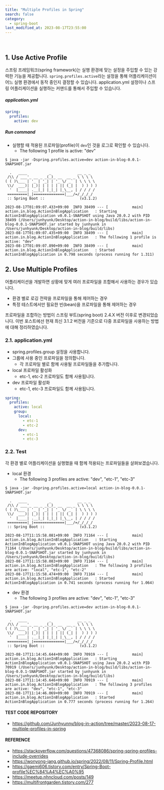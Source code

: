 ```yaml
---
title: "Multiple Profiles in Spring"
search: false
category:
  - spring-boot
last_modified_at: 2023-08-17T23:55:00
---
```


<br/>

## 1. Use Active Profile

스프링 프레임워크(spring framework)는 실행 환경에 맞는 설정을 주입할 수 있는 강력한 기능을 제공합니다. 
`spring.profiles.active`라는 설정을 통해 어플리케이션이 어느 실행 환경에서 동작 중인지 결정할 수 있습니다. 
application.yml 설정이나 스프링 어플리케이션을 실행하는 커맨드를 통해서 주입할 수 있습니다. 

##### application.yml

```yml
spring:
  profiles:
    active: dev
```

##### Run command

* 실행할 때 적용된 프로파일(profile)이 `dev`인 것을 로그로 확인할 수 있습니다.
    * The following 1 profile is active: "dev"

```
$ java -jar -Dspring.profiles.active=dev action-in-blog-0.0.1-SNAPSHOT.jar 

  .   ____          _            __ _ _
 /\\ / ___'_ __ _ _(_)_ __  __ _ \ \ \ \
( ( )\___ | '_ | '_| | '_ \/ _` | \ \ \ \
 \\/  ___)| |_)| | | | | || (_| |  ) ) ) )
  '  |____| .__|_| |_|_| |_\__, | / / / /
 =========|_|==============|___/=/_/_/_/
 :: Spring Boot ::                (v3.1.2)

2023-08-17T01:09:07.433+09:00  INFO 38499 --- [           main] action.in.blog.ActionInBlogApplication   : Starting ActionInBlogApplication v0.0.1-SNAPSHOT using Java 20.0.2 with PID 38499 (/Users/junhyunk/Desktop/action-in-blog/build/libs/action-in-blog-0.0.1-SNAPSHOT.jar started by junhyunk in /Users/junhyunk/Desktop/action-in-blog/build/libs)
2023-08-17T01:09:07.435+09:00  INFO 38499 --- [           main] action.in.blog.ActionInBlogApplication   : The following 1 profile is active: "dev"
2023-08-17T01:09:07.890+09:00  INFO 38499 --- [           main] action.in.blog.ActionInBlogApplication   : Started ActionInBlogApplication in 0.798 seconds (process running for 1.311)
```

## 2. Use Multiple Profiles

어플리케이션을 개발하면 상황에 맞게 여러 프로파일을 조합해서 사용하는 경우가 있습니다. 

* 환경 별로 로깅 전략을 프로파일을 통해 제어하는 경우
* 특정 테스트에서만 필요한 빈(bean)을 프로파일을 통해 제어하는 경우

프로파일을 조합하는 방법이 스프링 부트(spring boot) 2.4.X 버전 이후로 변경되었습니다. 
이번 포스트에선 현재 최신 3.1.2 버전을 기준으로 다중 프로파일을 사용하는 방법에 대해 정리하였습니다. 

### 2.1. application.yml

* spring.profiles.group 설정을 사용합니다.
* 그룹에 사용 중인 프로파일을 정의합니다.
    * 각 프로파일 별로 함께 사용될 프로파일들을 추가합니다.
* local 프로파일 활성화
    * etc-1, etc-2 프로파일도 함께 사용됩니다.
* dev 프로파일 활성화
    * etc-1, etc-3 프로파일도 함께 사용됩니다.

```yml
spring:
  profiles:
    active: local
    group:
      local:
        - etc-1
        - etc-2
      dev:
        - etc-1
        - etc-3
```

### 2.2. Test

각 환경 별로 어플리케이션을 실행했을 때 함께 적용되는 프로파일들을 살펴보겠습니다.

* local 환경
    * The following 3 profiles are active: "dev", "etc-1", "etc-3"

```
$ java -jar -Dspring.profiles.active=local action-in-blog-0.0.1-SNAPSHOT.jar

  .   ____          _            __ _ _
 /\\ / ___'_ __ _ _(_)_ __  __ _ \ \ \ \
( ( )\___ | '_ | '_| | '_ \/ _` | \ \ \ \
 \\/  ___)| |_)| | | | | || (_| |  ) ) ) )
  '  |____| .__|_| |_|_| |_\__, | / / / /
 =========|_|==============|___/=/_/_/_/
 :: Spring Boot ::                (v3.1.2)

2023-08-17T11:15:58.081+09:00  INFO 71164 --- [           main] action.in.blog.ActionInBlogApplication   : Starting ActionInBlogApplication v0.0.1-SNAPSHOT using Java 20.0.2 with PID 71164 (/Users/junhyunk/Desktop/action-in-blog/build/libs/action-in-blog-0.0.1-SNAPSHOT.jar started by junhyunk in /Users/junhyunk/Desktop/action-in-blog/build/libs)
2023-08-17T11:15:58.083+09:00  INFO 71164 --- [           main] action.in.blog.ActionInBlogApplication   : The following 3 profiles are active: "local", "etc-1", "etc-2"
2023-08-17T11:15:58.474+09:00  INFO 71164 --- [           main] action.in.blog.ActionInBlogApplication   : Started ActionInBlogApplication in 0.741 seconds (process running for 1.064)
```

* dev 환경
    * The following 3 profiles are active: "dev", "etc-1", "etc-3"

```
$ java -jar -Dspring.profiles.active=dev action-in-blog-0.0.1-SNAPSHOT.jar

  .   ____          _            __ _ _
 /\\ / ___'_ __ _ _(_)_ __  __ _ \ \ \ \
( ( )\___ | '_ | '_| | '_ \/ _` | \ \ \ \
 \\/  ___)| |_)| | | | | || (_| |  ) ) ) )
  '  |____| .__|_| |_|_| |_\__, | / / / /
 =========|_|==============|___/=/_/_/_/
 :: Spring Boot ::                (v3.1.2)

2023-08-17T11:14:45.644+09:00  INFO 70919 --- [           main] action.in.blog.ActionInBlogApplication   : Starting ActionInBlogApplication v0.0.1-SNAPSHOT using Java 20.0.2 with PID 70919 (/Users/junhyunk/Desktop/action-in-blog/build/libs/action-in-blog-0.0.1-SNAPSHOT.jar started by junhyunk in /Users/junhyunk/Desktop/action-in-blog/build/libs)
2023-08-17T11:14:45.646+09:00  INFO 70919 --- [           main] action.in.blog.ActionInBlogApplication   : The following 3 profiles are active: "dev", "etc-1", "etc-3"
2023-08-17T11:14:46.069+09:00  INFO 70919 --- [           main] action.in.blog.ActionInBlogApplication   : Started ActionInBlogApplication in 0.777 seconds (process running for 1.264)
```

#### TEST CODE REPOSITORY

* <https://github.com/Junhyunny/blog-in-action/tree/master/2023-08-17-multiple-profiles-in-spring>

#### REFERENCE

* <https://stackoverflow.com/questions/47368086/spring-spring-profiles-include-overrides>
* <https://wonyong-jang.github.io/spring/2022/08/11/Spring-Profile.html>
* <https://gaemi606.tistory.com/entry/Spring-Boot-profile%EC%84%A4%EC%A0%95>
* <https://meetup.nhncloud.com/posts/149>
* <https://multifrontgarden.tistory.com/277>